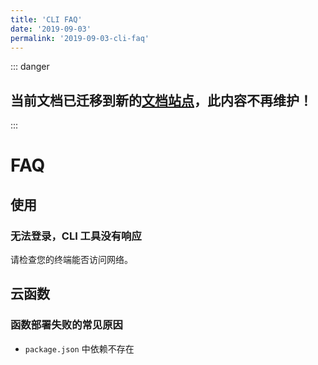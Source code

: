 ```yaml
---
title: 'CLI FAQ'
date: '2019-09-03'
permalink: '2019-09-03-cli-faq'
---
```


::: danger
## 当前文档已迁移到新的[文档站点](https://docs.cloudbase.net/cli/intro.html)，此内容不再维护！
:::

# FAQ

## 使用

### 无法登录，CLI 工具没有响应

请检查您的终端能否访问网络。

## 云函数

### 函数部署失败的常见原因

- `package.json` 中依赖不存在
